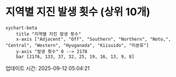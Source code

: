 # 지역별 지진 발생 횟수 (상위 10개)

```mermaid
xychart-beta
    title "지역별 지진 발생 횟수"
    x-axis ["Adjacent", "Off", "Southern", "Northern", "Noto,", "Central", "Western", "Hyuganada", "Kiisuido", "미분류"]
    y-axis "발생 횟수" 0 --> 2178
    bar [2176, 133, 37, 32, 25, 19, 16, 13, 9, 8]
```

업데이트 시간: 2025-09-12 05:04:21
